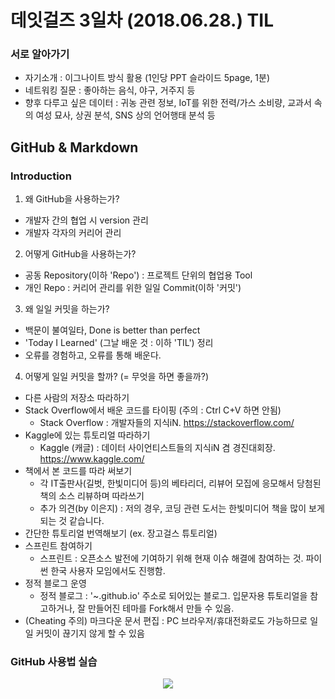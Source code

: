 
# 데잇걸즈 3일차 (2018.06.28.) TIL



### 서로 알아가기
- 자기소개 : 이그나이트 방식 활용 (1인당 PPT 슬라이드 5page, 1분)
- 네트워킹 질문 : 좋아하는 음식, 야구, 거주지 등
- 향후 다루고 싶은 데이터 : 귀농 관련 정보, IoT를 위한 전력/가스 소비량, 교과서 속의 여성 묘사, 상권 분석, SNS 상의 언어행태 분석 등



## GitHub & Markdown

### Introduction

1. 왜 GitHub을 사용하는가?
- 개발자 간의 협업 시 version 관리
- 개발자 각자의 커리어 관리

2. 어떻게 GitHub을 사용하는가?
- 공동 Repository(이하 'Repo') : 프로젝트 단위의 협업용 Tool
- 개인 Repo : 커리어 관리를 위한 일일 Commit(이하 '커밋')

3. 왜 일일 커밋을 하는가?
- 백문이 불여일타, Done is better than perfect
- 'Today I Learned' (그날 배운 것 : 이하 'TIL') 정리
- 오류를 경험하고, 오류를 통해 배운다.

4. 어떻게 일일 커밋을 할까? (= 무엇을 하면 좋을까?)
- 다른 사람의 저장소 따라하기
- Stack Overflow에서 배운 코드를 타이핑 (주의 : Ctrl C+V 하면 안됨)
    * Stack Overflow : 개발자들의 지식iN. https://stackoverflow.com/
- Kaggle에 있는 튜토리얼 따라하기
    * Kaggle (캐글) : 데이터 사이언티스트들의 지식iN 겸 경진대회장. https://www.kaggle.com/
- 책에서 본 코드를 따라 써보기
    * 각 IT출판사(길벗, 한빛미디어 등)의 베타리더, 리뷰어 모집에 응모해서 당첨된 책의 소스 리뷰하며 따라쓰기
    * 추가 의견(by 이은지) : 저의 경우, 코딩 관련 도서는 한빛미디어 책을 많이 보게 되는 것 같습니다.
- 간단한 튜토리얼 번역해보기 (ex. 장고걸스 튜토리얼)
- 스프린트 참여하기
    * 스프린트 : 오픈소스 발전에 기여하기 위해 현재 이슈 해결에 참여하는 것. 파이썬 한국 사용자 모임에서도 진행함.
- 정적 블로그 운영 
    * 정적 블로그 : '~.github.io' 주소로 되어있는 블로그. 입문자용 튜토리얼을 참고하거나, 잘 만들어진 테마를 Fork해서 만들 수 있음.
- (Cheating 주의) 마크다운 문서 편집 : PC 브라우저/휴대전화로도 가능하므로 일일 커밋이 끊기지 않게 할 수 있음


### GitHub 사용법 실습

<center><img src="https://github.com/YoungestSalon/TIL/blob/master/TIL_20180628_GitHub.jpg?raw=true"></center>
